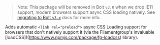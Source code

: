 > Note: This package will be removed in Bolt `v3.0` when we drop IE11 support, modern browsers support async CSS loading natively. See [migrating to Bolt `v3.x`](http://boltdesignsystem.com/docs/guides/migrating-to-3.x.html) docs for more info.

Adds automatic `<link rel="preload">` async CSS Loading support for browsers that don't natively support it (via the Filamentgroup's invaluable [loadCSS])(https://www.npmjs.com/package/fg-loadcss) library).
